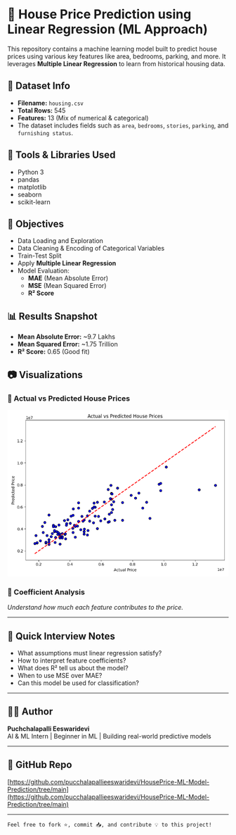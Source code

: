 # 🏡 House Price Prediction using Linear Regression (ML Approach)

This repository contains a machine learning model built to predict house prices using various key features like area, bedrooms, parking, and more. It leverages **Multiple Linear Regression** to learn from historical housing data.

## 📂 Dataset Info
- **Filename:** `housing.csv`
- **Total Rows:** 545
- **Features:** 13 (Mix of numerical & categorical)
- The dataset includes fields such as `area`, `bedrooms`, `stories`, `parking`, and `furnishing status`.

## 🧰 Tools & Libraries Used
- Python 3
- pandas
- matplotlib
- seaborn
- scikit-learn

## 🎯 Objectives
- Data Loading and Exploration
- Data Cleaning & Encoding of Categorical Variables
- Train-Test Split
- Apply **Multiple Linear Regression**
- Model Evaluation:
  - **MAE** (Mean Absolute Error)
  - **MSE** (Mean Squared Error)
  - **R² Score**

## 📊 Results Snapshot
- **Mean Absolute Error:** ~9.7 Lakhs
- **Mean Squared Error:** ~1.75 Trillion
- **R² Score:** 0.65 (Good fit)

## 📷 Visualizations

### 🔸 Actual vs Predicted House Prices
![Prediction Plot](actual_vs_predicted.png)

### 🔸 Coefficient Analysis
*Understand how much each feature contributes to the price.*

---

## 🧠 Quick Interview Notes
- What assumptions must linear regression satisfy?
- How to interpret feature coefficients?
- What does R² tell us about the model?
- When to use MSE over MAE?
- Can this model be used for classification?

---

## 👩‍💻 Author

**Puchchalapalli Eeswaridevi**  
AI & ML Intern | Beginner in ML | Building real-world predictive models

---

## 🔗 GitHub Repo

[https://github.com/pucchalapallieeswaridevi/HousePrice-ML-Model-Prediction/tree/main](https://github.com/pucchalapallieeswaridevi/HousePrice-ML-Model-Prediction/tree/main)

---

```bash
Feel free to fork ⭐, commit 📥, and contribute 💡 to this project!

